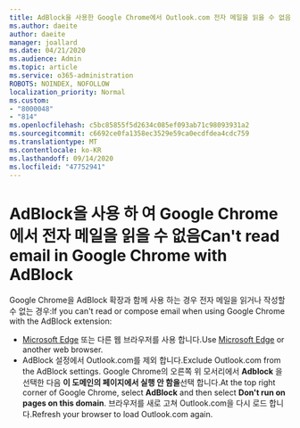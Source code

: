 ```yaml
---
title: AdBlock을 사용한 Google Chrome에서 Outlook.com 전자 메일을 읽을 수 없음
ms.author: daeite
author: daeite
manager: joallard
ms.date: 04/21/2020
ms.audience: Admin
ms.topic: article
ms.service: o365-administration
ROBOTS: NOINDEX, NOFOLLOW
localization_priority: Normal
ms.custom:
- "8000048"
- "814"
ms.openlocfilehash: c5bc85855f5d2634c085ef093ab71c98093931a2
ms.sourcegitcommit: c6692ce0fa1358ec3529e59ca0ecdfdea4cdc759
ms.translationtype: MT
ms.contentlocale: ko-KR
ms.lasthandoff: 09/14/2020
ms.locfileid: "47752941"
---
```

# <a name="cant-read-email-in-google-chrome-with-adblock"></a><span data-ttu-id="57701-102">AdBlock을 사용 하 여 Google Chrome에서 전자 메일을 읽을 수 없음</span><span class="sxs-lookup"><span data-stu-id="57701-102">Can't read email in Google Chrome with AdBlock</span></span>

<span data-ttu-id="57701-103">Google Chrome을 AdBlock 확장과 함께 사용 하는 경우 전자 메일을 읽거나 작성할 수 없는 경우:</span><span class="sxs-lookup"><span data-stu-id="57701-103">If you can't read or compose email when using Google Chrome with the AdBlock extension:</span></span>

- <span data-ttu-id="57701-104">[Microsoft Edge](https://go.microsoft.com/fwlink/p/?linkid=2001503&amp;clcid=0x409) 또는 다른 웹 브라우저를 사용 합니다.</span><span class="sxs-lookup"><span data-stu-id="57701-104">Use [Microsoft Edge](https://go.microsoft.com/fwlink/p/?linkid=2001503&amp;clcid=0x409) or another web browser.</span></span>
- <span data-ttu-id="57701-105">AdBlock 설정에서 Outlook.com를 제외 합니다.</span><span class="sxs-lookup"><span data-stu-id="57701-105">Exclude Outlook.com from the AdBlock settings.</span></span> <span data-ttu-id="57701-106">Google Chrome의 오른쪽 위 모서리에서 **Adblock** 을 선택한 다음 **이 도메인의 페이지에서 실행 안 함을**선택 합니다.</span><span class="sxs-lookup"><span data-stu-id="57701-106">At the top right corner of Google Chrome, select **AdBlock** and then select **Don't run on pages on this domain**.</span></span> <span data-ttu-id="57701-107">브라우저를 새로 고쳐 Outlook.com을 다시 로드 합니다.</span><span class="sxs-lookup"><span data-stu-id="57701-107">Refresh your browser to load Outlook.com again.</span></span>